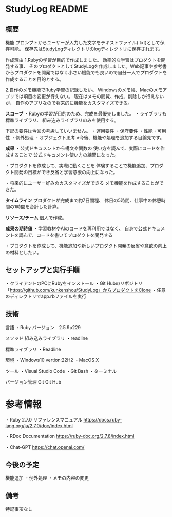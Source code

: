 # StudyLog README

## 概要
機能 
プロンプトからユーザーが入力した文字をテキストファイル(.txt)として保存可能。 
保存先はStudyLogディレクトリのlogディレクトリに保存されます。 
 
作成理由
1.Rubyの学習が目的で作成しました。
効率的な学習はプロダクトを開発する事、
そのプロダクトとしてStudyLogを作成しました。Web記事や参考書からプロダクトを開発ではなく小さい機能でも良いので自分一人でプロダクトを作成することを目的とする。

2.自作のメモ機能でRuby学習の記録したい。
Windowsのメモ帳、Macのメモアプリでは項目の変更が行えない。
現在はメモの閲覧、作成、削除しか行えないが、
自作のアプリなので将来的に機能をカスタマイズできる。

**スコープ**
・Rubyの学習が目的のため、完成を最優先しました。
・ライブラリも標準ライブラリ、
組み込みライブラリのみを使用する。

下記の要件は今回の考慮していいません。
・運用要件
・保守要件
・性能・可用性
・例外処理
・オブジェクト思考
※今後、機能や処理を追加する目論見です。

**成果**
・公式ドキュメントから構文や関数の
使い方を読んで、実際にコードを作成することで
公式ドキュメント使い方の練習になった。

・プロダクトを作成して、実際に動くことを
体験することで機能追加、プロダクト開発の目標ができ反省と学習意欲の向上になった。

・将来的にユーザー好みのカスタマイズができる
メモ機能を作成することができた。

**タイムライン**
プロダクトが完成まで約7日間程、
休日の5時間、仕事中の休憩時間の1時間を合計した計算。

**リソース/チーム**
個人で作成。

**成果の期待値**
・学習教材やAIのコードを再利用ではなく、
自身で公式ドキュメントを読んで、コードを書いてプロダクトを開発する

・プロダクトを作成して、機能追加や新しいプロダクト開発の反省や意欲の向上の材料としたい。

## セットアップと実行手順
・クライアントのPCにRubyをインストール
・Git Hubのリポジトリ
「https://github.com/kunkenshou/StudyLog」からプロダクトをClone
・任意のディレクトリでapp.rbファイルを実行

## 技術
言語
・Ruby バージョン　2.5.9p229

メソッド
組み込みライブラリ
・readline

標準ライブラリ
・Readline

環境
・Windows10 vertion:22H2
・MacOS X

ツール
・Visual Studio Code
・Git Bash
・ターミナル

バージョン管理
Git
Git Hub

# 参考情報
・Ruby 2.7.0 リファレンスマニュアル
https://docs.ruby-lang.org/ja/2.7.0/doc/index.html

・RDoc Documentation
https://ruby-doc.org/2.7.8/index.html

・Chat-GPT
https://chat.openai.com/

## 今後の予定
機能追加
・例外処理
・メモの内容の変更

## 備考
特記事項なし
